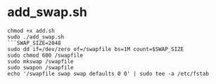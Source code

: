 # add_swap.sh
```wget https://raw.githubusercontent.com/yosukira/add_swap.sh/main/add.sh
chmod +x add.sh
sudo ./add_swap.sh
```SWAP_SIZE=2048
sudo dd if=/dev/zero of=/swapfile bs=1M count=$SWAP_SIZE
sudo chmod 600 /swapfile
sudo mkswap /swapfile
sudo swapon /swapfile
echo '/swapfile swap swap defaults 0 0' | sudo tee -a /etc/fstab
